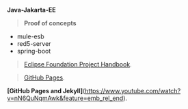 **Java-Jakarta-EE**

> **Proof of concepts** 

- mule-esb
- red5-server
- spring-boot

> [Eclipse Foundation Project Handbook](https://www.eclipse.org/projects/handbook/#resources-commit).

> [GitHub Pages](https://pages.github.com/).

**[GitHub Pages and Jekyll]**(https://www.youtube.com/watch?v=nN6QuNqmAwk&feature=emb_rel_end).
